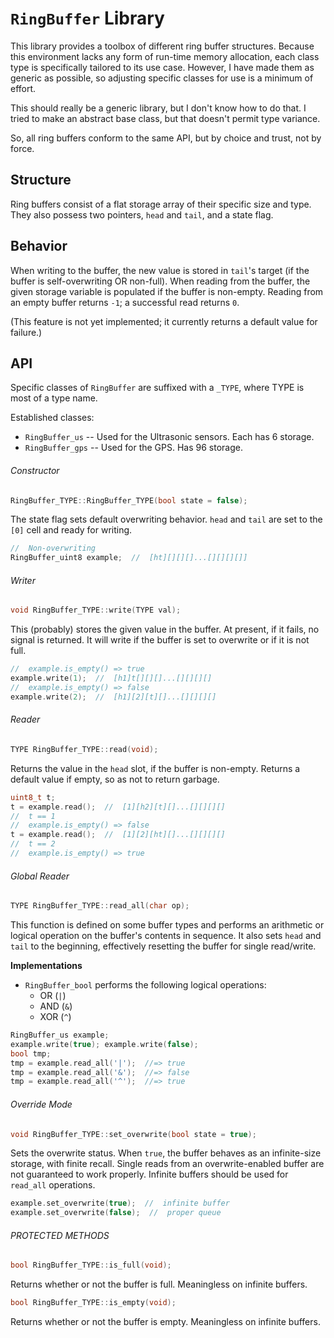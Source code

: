 # `RingBuffer` Library

This library provides a toolbox of different ring buffer structures. Because
this environment lacks any form of run-time memory allocation, each class type
is specifically tailored to its use case. However, I have made them as generic
as possible, so adjusting specific classes for use is a minimum of effort.

This should really be a generic library, but I don't know how to do that. I
tried to make an abstract base class, but that doesn't permit type variance.

So, all ring buffers conform to the same API, but by choice and trust, not by
force.

## Structure

Ring buffers consist of a flat storage array of their specific size and type.
They also possess two pointers, `head` and `tail`, and a state flag.

## Behavior

When writing to the buffer, the new value is stored in `tail`'s target (if the
buffer is self-overwriting OR non-full). When reading from the buffer, the given
storage variable is populated if the buffer is non-empty. Reading from an
empty buffer returns `-1`; a successful read returns `0`.

(This feature is not yet implemented; it currently returns a default value for
failure.)

## API

Specific classes of `RingBuffer` are suffixed with a `_TYPE`, where TYPE is most
of a type name.

Established classes:

- `RingBuffer_us` -- Used for the Ultrasonic sensors. Each has 6 storage.
- `RingBuffer_gps` -- Used for the GPS. Has 96 storage.

###### Constructor

```cpp
RingBuffer_TYPE::RingBuffer_TYPE(bool state = false);
```

The state flag sets default overwriting behavior. `head` and `tail` are set to
the `[0]` cell and ready for writing.

```cpp
//  Non-overwriting
RingBuffer_uint8 example;  //  [ht][][][]...[][][][]]
```

###### Writer

```cpp
void RingBuffer_TYPE::write(TYPE val);
```

This (probably) stores the given value in the buffer. At present, if it fails,
no signal is returned. It will write if the buffer is set to overwrite or if it
is not full.

```cpp
//  example.is_empty() => true
example.write(1);  //  [h1]t[][][]...[][][][]
//  example.is_empty() => false
example.write(2);  //  [h1][2][t][]...[][][][]
```

###### Reader

```cpp
TYPE RingBuffer_TYPE::read(void);
```

Returns the value in the `head` slot, if the buffer is non-empty. Returns a
default value if empty, so as not to return garbage.

```cpp
uint8_t t;
t = example.read();  //  [1][h2][t][]...[][][][]
//  t == 1
//  example.is_empty() => false
t = example.read();  //  [1][2][ht][]...[][][][]
//  t == 2
//  example.is_empty() => true
```

###### Global Reader

```cpp
TYPE RingBuffer_TYPE::read_all(char op);
```

This function is defined on some buffer types and performs an arithmetic or
logical operation on the buffer's contents in sequence. It also sets `head` and
`tail` to the beginning, effectively resetting the buffer for single read/write.

**Implementations**

- `RingBuffer_bool` performs the following logical operations:
	- OR (`|`)
	- AND (`&`)
	- XOR (`^`)

```cpp
RingBuffer_us example;
example.write(true); example.write(false);
bool tmp;
tmp = example.read_all('|');  //=> true
tmp = example.read_all('&');  //=> false
tmp = example.read_all('^');  //=> true
```

###### Override Mode

```cpp
void RingBuffer_TYPE::set_overwrite(bool state = true);
```

Sets the overwrite status. When `true`, the buffer behaves as an infinite-size
storage, with finite recall. Single reads from an overwrite-enabled buffer
are not guaranteed to work properly. Infinite buffers should be used for
`read_all` operations.

```cpp
example.set_overwrite(true);  //  infinite buffer
example.set_overwrite(false);  //  proper queue
```

###### PROTECTED METHODS

```cpp
bool RingBuffer_TYPE::is_full(void);
```

Returns whether or not the buffer is full. Meaningless on infinite buffers.

```cpp
bool RingBuffer_TYPE::is_empty(void);
```

Returns whether or not the buffer is empty. Meaningless on infinite buffers.
